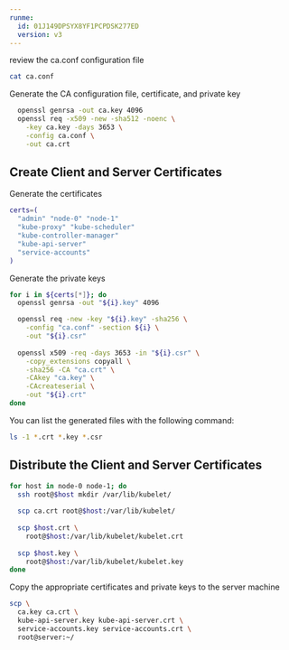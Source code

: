 ```yaml
---
runme:
  id: 01J149DPSYX8YF1PCPDSK277ED
  version: v3
---
```


review the ca.conf configuration file

```sh {"id":"01J149DSCEGXHDY0NWDWAAHRBF"}
cat ca.conf
```

Generate the CA configuration file, certificate, and private key

```sh {"id":"01J149E1C0JAER8BZ67TC0V90W"}
  openssl genrsa -out ca.key 4096
  openssl req -x509 -new -sha512 -noenc \
    -key ca.key -days 3653 \
    -config ca.conf \
    -out ca.crt
```

## Create Client and Server Certificates

Generate the certificates

```sh {"id":"01J149H9W3XVNSG5HR2Z88QSKX"}
certs=(
  "admin" "node-0" "node-1"
  "kube-proxy" "kube-scheduler"
  "kube-controller-manager"
  "kube-api-server"
  "service-accounts"
)
```

Generate the private keys

```sh {"id":"01J149JRZARXZ6JBMPXN8DKZAH"}
for i in ${certs[*]}; do
  openssl genrsa -out "${i}.key" 4096

  openssl req -new -key "${i}.key" -sha256 \
    -config "ca.conf" -section ${i} \
    -out "${i}.csr"
  
  openssl x509 -req -days 3653 -in "${i}.csr" \
    -copy_extensions copyall \
    -sha256 -CA "ca.crt" \
    -CAkey "ca.key" \
    -CAcreateserial \
    -out "${i}.crt"
done
```

You can list the generated files with the following command:

```sh {"id":"01J149N1KPWYCYBV3Q35C4CGBX"}
ls -1 *.crt *.key *.csr
```

## Distribute the Client and Server Certificates

```sh {"id":"01J149PQPKW2HMAMKJAYYYFVVP"}
for host in node-0 node-1; do
  ssh root@$host mkdir /var/lib/kubelet/
  
  scp ca.crt root@$host:/var/lib/kubelet/
    
  scp $host.crt \
    root@$host:/var/lib/kubelet/kubelet.crt
    
  scp $host.key \
    root@$host:/var/lib/kubelet/kubelet.key
done
```

Copy the appropriate certificates and private keys to the server machine

```sh {"id":"01J149QNBVDM2122534EE7HKZR"}
scp \
  ca.key ca.crt \
  kube-api-server.key kube-api-server.crt \
  service-accounts.key service-accounts.crt \
  root@server:~/
```